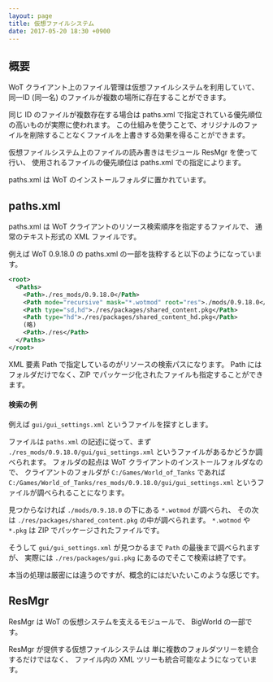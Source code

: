 ```yaml
---
layout: page
title: 仮想ファイルシステム
date: 2017-05-20 18:30 +0900
---
```


## 概要

WoT クライアント上のファイル管理は仮想ファイルシステムを利用していて、
同一ID (同一名) のファイルが複数の場所に存在することができます。

同じ ID のファイルが複数存在する場合は paths.xml で指定されている優先順位の高いものが実際に使われます。
この仕組みを使うことで、オリジナルのファイルを削除することなくファイルを上書きする効果を得ることができます。

仮想ファイルシステム上のファイルの読み書きはモジュール ResMgr を使って行い、
使用されるファイルの優先順位は paths.xml での指定によります。

paths.xml は WoT のインストールフォルダに置かれています。

## paths.xml

paths.xml は WoT クライアントのリソース検索順序を指定するファイルで、
通常のテキスト形式の XML ファイルです。

例えば WoT 0.9.18.0 の paths.xml の一部を抜粋すると以下のようになっています。

```xml
<root>
  <Paths>
    <Path>./res_mods/0.9.18.0</Path>
    <Path mode="recursive" mask="*.wotmod" root="res">./mods/0.9.18.0</Path>
    <Path type="sd,hd">./res/packages/shared_content.pkg</Path>
    <Path type="hd">./res/packages/shared_content_hd.pkg</Path>
    (略)
    <Path>./res</Path>
  </Paths>
</root>
```

XML 要素 Path で指定しているのがリソースの検索パスになります。
Path にはフォルダだけでなく、ZIP でパッケージ化されたファイルも指定することができます。

#### 検索の例
例えば `gui/gui_settings.xml` というファイルを探すとします。

ファイルは `paths.xml` の記述に従って、まず `./res_mods/0.9.18.0/gui/gui_settings.xml` というファイルがあるかどうか調べられます。
フォルダの起点は WoT クライアントのインストールフォルダなので、
クライアントのフォルダが `C:/Games/World_of_Tanks` であれば
`C:/Games/World_of_Tanks/res_mods/0.9.18.0/gui/gui_settings.xml`
というファイルが調べられることになります。

見つからなければ `./mods/0.9.18.0` の下にある `*.wotmod` が調べられ、
その次は `./res/packages/shared_content.pkg` の中が調べられます。
`*.wotmod` や `*.pkg` は ZIP でパッケージされたファイルです。

そうして `gui/gui_settings.xml` が見つかるまで `Path` の最後まで調べられますが、
実際には `./res/packages/gui.pkg` にあるのでそこで検索は終了です。

本当の処理は厳密には違うのですが、概念的にはだいたいこのような感じです。

## ResMgr
ResMgr は WoT の仮想システムを支えるモジュールで、
BigWorld の一部です。

ResMgr が提供する仮想ファイルシステムは
単に複数のフォルダツリーを統合するだけではなく、
ファイル内の XML ツリーも統合可能なようになっています。
